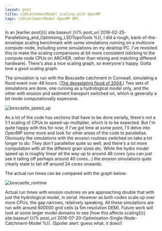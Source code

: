 ```yaml
---
layout: post
title: LSDCatchmentModel scaling with OpenMP
tags: LSDCatchmentModel OpenMP HPC
---
```


In an [earlier post]({{ site.baseurl }}{% post_url 2016-02-25-Parallelising_and_Optimising_LSDTopoTools %}), I did a rough, back-of-the-envelope scaling benchmark with some simulations running on a multicore compute-node, including some simulations on my desktop PC. I've revisited this to make the scaling comparisons at bit more consistent (sticking to the compute node CPUs on ARCHER, rather than mixing and matching different hardware). There's also a nice scaling graph, so everyone's happy. Gotta love a good scaling graph.

The simulation is run with the Boscastle catchment in Cornwall, simulating a flood event over 48 hours. ([The devastating flood of 2004.](http://www.metoffice.gov.uk/learning/learn-about-the-weather/weather-phenomena/case-studies/boscastle)) Two sets of simulations are done, one running as a hydrological model only, and the other with erosion and sediment transport switched on, which is generally a bit mode computationally expensive.

![boscastle_speed_up](/LSDCodingBlog/images/blog_boscastle.png)

As a lot of the code has sections that have to be done serially, there's not a 1:1 scaling of CPUs to speed-up-multiplier, which is to be expected. But I'm quite happy with this for now; if I've got time at some point, I'll delve into OpenMP some more and look for other areas of the code to parallelise. Obviously the simulations with the erosion routines switched on take a lot longer to do: They don't parallelise quite so well, and there's a lot more computation with all the different grain sizes etc. While the hydro model speed up is roughly linear all the way up to around 48 cores (you can just see it tailing off perhaps around 40 cores...) the erosion simulations quite clearly state to tail off around 24 cores onwards.

The actual run times can be compared with the graph below:

![boscastle_runtime](/LSDCodingBlog/images/blog_boscastle2.png)

Actual run times with erosion routines on are approaching double that with just the hydrological model, in serial. However as both codes scale up over more CPUs, the gap narrows, relatively speaking. All these simulations are run with around 600000 grid cells (a 5m resolution DEM). Future work will look at some larger model domains to see [how this affects scaling]({{ site.baseurl }}{% post_url 2016-07-20-Optimisation-Single-Node-Catchment-Model %}). (Spoiler alert: guess what, it does!)
